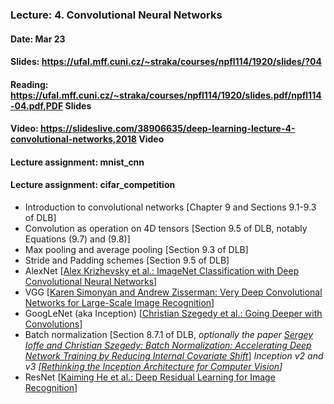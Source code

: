 ### Lecture: 4. Convolutional Neural Networks
#### Date: Mar 23
#### Slides: https://ufal.mff.cuni.cz/~straka/courses/npfl114/1920/slides/?04
#### Reading: https://ufal.mff.cuni.cz/~straka/courses/npfl114/1920/slides.pdf/npfl114-04.pdf,PDF Slides
#### Video: https://slideslive.com/38906635/deep-learning-lecture-4-convolutional-networks,2018 Video
#### Lecture assignment: mnist_cnn
#### Lecture assignment: cifar_competition

- Introduction to convolutional networks [Chapter 9 and Sections 9.1-9.3 of DLB]
- Convolution as operation on 4D tensors [Section 9.5 of DLB, notably Equations (9.7) and (9.8)]
- Max pooling and average pooling [Section 9.3 of DLB]
- Stride and Padding schemes [Section 9.5 of DLB]
- AlexNet [[Alex Krizhevsky et al.: ImageNet Classification with Deep Convolutional Neural Networks](https://papers.nips.cc/paper/4824-imagenet-classification-with-deep-convolutional-neural-networks.pdf)]
- VGG [[Karen Simonyan and Andrew Zisserman: Very Deep Convolutional Networks for Large-Scale Image Recognition](https://arxiv.org/abs/1409.1556)]
- GoogLeNet (aka Inception) [[Christian Szegedy et al.: Going Deeper with Convolutions](https://arxiv.org/abs/1409.4842)]
- Batch normalization [Section 8.7.1 of DLB, *optionally the paper [Sergey Ioffe and Christian Szegedy: Batch Normalization: Accelerating Deep Network Training by Reducing Internal Covariate Shift](https://arxiv.org/abs/1502.03167)*]
 *Inception v2 and v3 [[Rethinking the Inception Architecture for Computer Vision](https://arxiv.org/abs/1512.00567)]*
- ResNet [[Kaiming He et al.: Deep Residual Learning for Image Recognition](https://arxiv.org/abs/1512.03385)]

